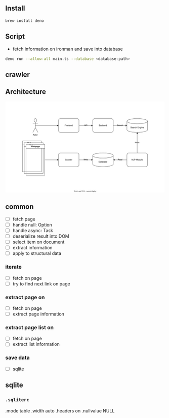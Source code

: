 ## Install

```sh
brew install deno
```

## Script

- fetch information on ironman and save into database

```sh
deno run --allow-all main.ts --database <database-path>
```

## crawler

## Architecture

![architecture diagram](https://raw.githubusercontent.com/kayac-chang/it-ironman-renew/main/docs/architecture.svg)

## common

- [ ] fetch page
- [ ] handle null: Option
- [ ] handle async: Task
- [ ] deserialize result into DOM
- [ ] select item on document
- [ ] extract information
- [ ] apply to structural data

### iterate

- [ ] fetch on page
- [ ] try to find next link on page

### extract page on

- [ ] fetch on page
- [ ] extract page information

### extract page list on

- [ ] fetch on page
- [ ] extract list information

### save data

- [ ] sqlite

## sqlite

### `.sqliterc`

.mode table
.width auto
.headers on
.nullvalue NULL
